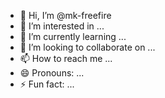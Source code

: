 - 👋 Hi, I’m @mk-freefire
- 👀 I’m interested in ...
- 🌱 I’m currently learning ...
- 💞️ I’m looking to collaborate on ...
- 📫 How to reach me ...
- 😄 Pronouns: ...
- ⚡ Fun fact: ...

<!---
mk-freefire/mk-freefire is a ✨ special ✨ repository because its `README.md` (this file) appears on your GitHub profile.
You can click the Preview link to take a look at your changes.
--->
